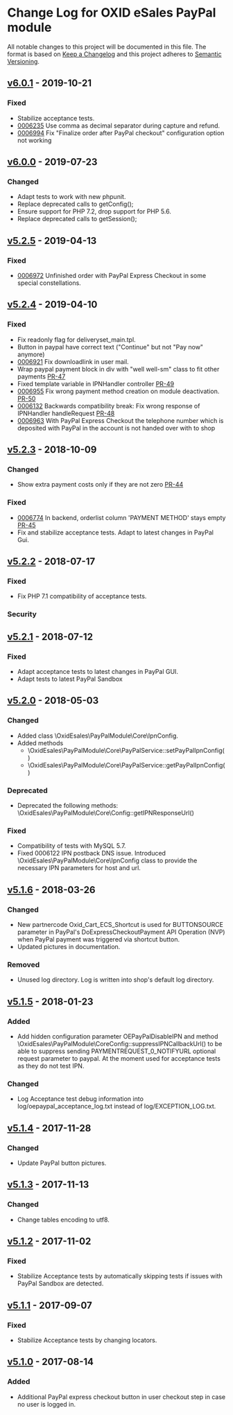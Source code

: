 # Change Log for OXID eSales PayPal module

All notable changes to this project will be documented in this file.
The format is based on [Keep a Changelog](http://keepachangelog.com/)
and this project adheres to [Semantic Versioning](http://semver.org/).

## [v6.0.1] - 2019-10-21

### Fixed
- Stabilize acceptance tests.
- [0006235](https://bugs.oxid-esales.com/view.php?id=6235) Use comma as decimal separator during capture and refund.
- [0006994](https://bugs.oxid-esales.com/view.php?id=6994) Fix "Finalize order after PayPal checkout" configuration option not working

## [v6.0.0] - 2019-07-23

### Changed
- Adapt tests to work with new phpunit.
- Replace deprecated calls to getConfig();
- Ensure support for PHP 7.2, drop support for PHP 5.6.
- Replace deprecated calls to getSession();

## [v5.2.5] - 2019-04-13

### Fixed
- [0006972](https://bugs.oxid-esales.com/view.php?id=6972) Unfinished order with PayPal Express Checkout in some special constellations.

## [v5.2.4] - 2019-04-10

### Fixed
- Fix readonly flag for deliveryset_main.tpl.
- Button in paypal have correct text ("Continue" but not "Pay now" anymore)
- [0006921](https://bugs.oxid-esales.com/view.php?id=6921) Fix downloadlink in user mail.
- Wrap paypal payment block in div with "well well-sm" class to fit other payments [PR-47](https://github.com/OXID-eSales/paypal/pull/47)
- Fixed template variable in IPNHandler controller [PR-49](https://github.com/OXID-eSales/paypal/pull/49)
- [0006955](https://bugs.oxid-esales.com/view.php?id=6955) Fix wrong payment method creation on module deactivation. [PR-50](https://github.com/OXID-eSales/paypal/pull/50)
- [0006132](https://bugs.oxid-esales.com/view.php?id=6132) Backwards compatibility break: Fix wrong response of IPNHandler handleRequest [PR-48](https://github.com/OXID-eSales/paypal/pull/48)
- [0006963](https://bugs.oxid-esales.com/view.php?id=6963) With PayPal Express Checkout the telephone number which is deposited with PayPal in the account is not handed over with to shop

## [v5.2.3] - 2018-10-09

### Changed
- Show extra payment costs only if they are not zero [PR-44](https://github.com/OXID-eSales/paypal/pull/44)

### Fixed
- [0006774](https://bugs.oxid-esales.com/view.php?id=6774) In backend, orderlist column 'PAYMENT METHOD' stays empty [PR-45](https://github.com/OXID-eSales/paypal/pull/45)
- Fix and stabilize acceptance tests. Adapt to latest changes in PayPal Gui.

## [v5.2.2] - 2018-07-17

### Fixed
- Fix PHP 7.1 compatibility of acceptance tests.

### Security

## [v5.2.1] - 2018-07-12

### Fixed
- Adapt acceptance tests to latest changes in PayPal GUI.
- Adapt tests to latest PayPal Sandbox

## [v5.2.0] - 2018-05-03

### Changed
- Added class \OxidEsales\PayPalModule\Core\IpnConfig.
- Added methods
  * \OxidEsales\PayPalModule\Core\PayPalService::setPayPalIpnConfig()
  * \OxidEsales\PayPalModule\Core\PayPalService::getPayPalIpnConfig()

### Deprecated
- Deprecated the following methods: \OxidEsales\PayPalModule\Core\Config::getIPNResponseUrl()

### Fixed
- Compatibility of tests with MySQL 5.7.
- Fixed 0006122 IPN postback DNS issue. Introduced \OxidEsales\PayPalModule\Core\IpnConfig class to 
  provide the necessary IPN parameters for host and url.  

## [v5.1.6] - 2018-03-26

### Changed
- New partnercode Oxid_Cart_ECS_Shortcut is used for BUTTONSOURCE parameter in 
  PayPal's DoExpressCheckoutPayment API Operation (NVP) when PayPal payment was triggered 
  via shortcut button.
- Updated pictures in documentation.  
  
### Removed
- Unused log directory. Log is written into shop's default log directory. 

## [v5.1.5] - 2018-01-23

### Added
- Add hidden configuration parameter OEPayPalDisableIPN and method 
  \OxidEsales\PayPalModule\CoreConfig::suppressIPNCallbackUrl() to be able to suppress 
  sending PAYMENTREQUEST_0_NOTIFYURL optional request parameter to paypal. 
  At the moment used for acceptance tests as they do not test IPN.

### Changed
- Log Acceptance test debug information into log/oepaypal_acceptance_log.txt instead of log/EXCEPTION_LOG.txt.

## [v5.1.4] - 2017-11-28

### Changed
- Update PayPal button pictures.

## [v5.1.3] - 2017-11-13

### Changed
- Change tables encoding to utf8.

## [v5.1.2] - 2017-11-02

### Fixed
- Stabilize Acceptance tests by automatically skipping tests if issues with PayPal Sandbox are detected.

## [v5.1.1] - 2017-09-07

### Fixed
- Stabilize Acceptance tests by changing locators.

## [v5.1.0] - 2017-08-14

### Added
- Additional PayPal express checkout button in user checkout step in case no user is logged in.


[v6.0.1]: https://github.com/OXID-eSales/paypal/compare/v6.0.0...v6.0.1
[v6.0.0]: https://github.com/OXID-eSales/paypal/compare/v5.2.5...v6.0.0
[v5.2.5]: https://github.com/OXID-eSales/paypal/compare/v5.2.4...v5.2.5
[v5.2.4]: https://github.com/OXID-eSales/paypal/compare/v5.2.3...v5.2.4
[v5.2.3]: https://github.com/OXID-eSales/paypal/compare/v5.2.2...v5.2.3
[v5.2.2]: https://github.com/OXID-eSales/paypal/compare/v5.2.1...v5.2.2
[v5.2.1]: https://github.com/OXID-eSales/paypal/compare/v5.2.0...v5.2.1
[v5.2.0]: https://github.com/OXID-eSales/paypal/compare/v5.1.6...v5.2.0
[v5.1.6]: https://github.com/OXID-eSales/paypal/compare/v5.1.5...v5.1.6
[v5.1.5]: https://github.com/OXID-eSales/paypal/compare/v5.1.4...v5.1.5
[v5.1.4]: https://github.com/OXID-eSales/paypal/compare/v5.1.3...v5.1.4
[v5.1.3]: https://github.com/OXID-eSales/paypal/compare/v5.1.2...v5.1.3
[v5.1.2]: https://github.com/OXID-eSales/paypal/compare/v5.1.1...v5.1.2
[v5.1.1]: https://github.com/OXID-eSales/paypal/compare/v5.1.0...v5.1.1
[v5.1.0]: https://github.com/OXID-eSales/paypal/compare/v5.0.5...v5.1.0
[v5.0.5]: https://github.com/OXID-eSales/paypal/compare/v5.0.4...v5.0.5
[v5.0.4]: https://github.com/OXID-eSales/paypal/compare/v5.0.3...v5.0.4
[v5.0.3]: https://github.com/OXID-eSales/paypal/compare/v5.0.2...v5.0.3
[v5.0.2]: https://github.com/OXID-eSales/paypal/compare/v5.0.1...v5.0.2
[v5.0.1]: https://github.com/OXID-eSales/paypal/compare/v5.0.0...v5.0.1
[v5.0.0]: https://github.com/OXID-eSales/paypal/compare/v4.0.0...v5.0.0

